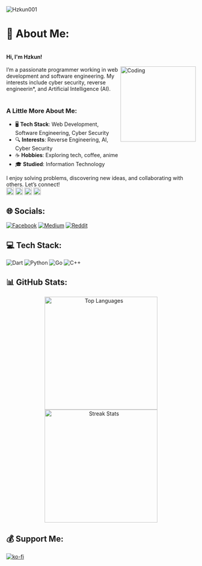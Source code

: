 <img title="Hzkun001" src="https://komarev.com/ghpvc/?username=Hzkun&text_color=FF00FF&label=Views&color=000000&text_color=00FF00&bg_color=000000&style=flat">

# 💫 About Me:
<br>
<b>Hi, I'm Hzkun!</b><br><br>
<img align="right" alt="Coding" width="200" src="https://media.tenor.com/tFXgZr2w4JkAAAAj/marija-musedash.gif">
I’m a passionate programmer working in web development and software engineering. My interests include cyber security, reverse engineerin*, and Artificial Intelligence (AI).  
<br><br>

### A Little More About Me:
- 🖥️ **Tech Stack**: Web Development, Software Engineering, Cyber Security  
- 🔍 **Interests**: Reverse Engineering, AI, Cyber Security  
- ☕ **Hobbies**: Exploring tech, coffee, anime  
- 🎓 **Studied**: Information Technology  

I enjoy solving problems, discovering new ideas, and collaborating with others. Let’s connect!  
<img align="center" alt="number1" width="20" src="https://rule34.xxx/counter/1.gif">
<img align="center" alt="number2" width="20" src="https://rule34.xxx/counter/3.gif">
<img align="center" alt="number3" width="20" src="https://rule34.xxx/counter/3.gif">
<img align="center" alt="number4" width="20" src="https://rule34.xxx/counter/7.gif">
<br>

## 🌐 Socials:
[![Facebook](https://img.shields.io/badge/Facebook-%231877F2.svg?logo=Facebook&logoColor=white)](https://www.facebook.com/akazaanym) 
[![Medium](https://img.shields.io/badge/Medium-12100E?logo=medium&logoColor=white)](https://medium.com/@Labhz) 
[![Reddit](https://img.shields.io/badge/Reddit-%23FF4500.svg?logo=Reddit&logoColor=white)](https://www.reddit.com/user/Hzkun/?utm_source=share&utm_medium=web3x&utm_name=web3xcss&utm_term=1&utm_content=share_button)

## 💻 Tech Stack:
![Dart](https://img.shields.io/badge/dart-%230175C2.svg?style=flat-square&logo=dart&logoColor=white) 
![Python](https://img.shields.io/badge/python-3670A0?style=flat-square&logo=python&logoColor=ffdd54) 
![Go](https://img.shields.io/badge/go-%2300ADD8.svg?style=flat-square&logo=go&logoColor=white) 
![C++](https://img.shields.io/badge/c++-%2300599C.svg?style=flat-square&logo=c%2B%2B&logoColor=white)

## 📊 GitHub Stats:
<div align="center">
  <img src="https://github-readme-stats.vercel.app/api/top-langs/?username=Hzkun001&layout=compact&hide_border=true&langs_count=8&bg_color=000000&icon_color=00FF00&title_color=00FF00&text_color=FFFFFF" alt="Top Languages" width="300">
  <img src="https://github-readme-streak-stats.herokuapp.com?user=Hzkun001&theme=dark&background=black&ring=lime&fire=purple&dates=white&currStreakNum=lime&sideNums=lime&currStreakLabel=lime&sideLabels=lime&stroke=lime&border=black" alt="Streak Stats" width="300">
</div>

## 💰 Support Me:
[![ko-fi](https://ko-fi.com/img/githubbutton_sm.svg)](https://ko-fi.com/H2H716U4AR)
